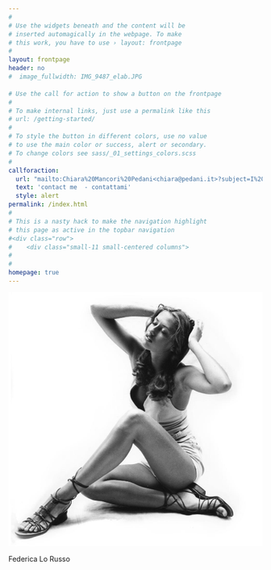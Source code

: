 ```yaml
---
#
# Use the widgets beneath and the content will be
# inserted automagically in the webpage. To make
# this work, you have to use › layout: frontpage
#
layout: frontpage
header: no
#  image_fullwidth: IMG_9487_elab.JPG

# Use the call for action to show a button on the frontpage
#
# To make internal links, just use a permalink like this
# url: /getting-started/
#
# To style the button in different colors, use no value
# to use the main color or success, alert or secondary.
# To change colors see sass/_01_settings_colors.scss
#
callforaction:
  url: "mailto:Chiara%20Mancori%20Pedani<chiara@pedani.it>?subject=I%20wont%20hire%20you.&body=Send%20me%20more%20information%20on%20your%20work."
  text: 'contact me  - contattami' 
  style: alert
permalink: /index.html
#
# This is a nasty hack to make the navigation highlight
# this page as active in the topbar navigation
#<div class="row">
#    <div class="small-11 small-centered columns">
#
#
homepage: true
---
```

<div class="row">
    <div class="small-11 small-centered columns">
      <div class="responsive-embed  square">
         <img src="/images/ritratti-bn/Federica_Lorusso_11_elab.jpg" alt="Federica Lo Russo" >
         <p class="text-left"> Federica Lo Russo </p>
      </div>
    </div>
</div